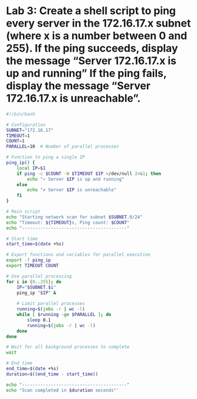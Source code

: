 # Lab 3: Create a shell script to ping every server in the 172.16.17.x subnet (where x is a number between 0 and 255). If the ping succeeds, display the message “Server 172.16.17.x is up and running” If the ping fails, display the message “Server 172.16.17.x is unreachable”.


```bash
#!/bin/bash

# Configuration
SUBNET="172.16.17"
TIMEOUT=1
COUNT=1
PARALLEL=10  # Number of parallel processes

# Function to ping a single IP
ping_ip() {
    local IP=$1
    if ping -c $COUNT -W $TIMEOUT $IP >/dev/null 2>&1; then
        echo "✓ Server $IP is up and running"
    else
        echo "✗ Server $IP is unreachable"
    fi
}

# Main script
echo "Starting network scan for subnet $SUBNET.0/24"
echo "Timeout: ${TIMEOUT}s, Ping count: $COUNT"
echo "----------------------------------------"

# Start time
start_time=$(date +%s)

# Export functions and variables for parallel execution
export -f ping_ip
export TIMEOUT COUNT

# Use parallel processing
for i in {0..255}; do
    IP="$SUBNET.$i"
    ping_ip "$IP" &
    
    # Limit parallel processes
    running=$(jobs -r | wc -l)
    while [ $running -ge $PARALLEL ]; do
        sleep 0.1
        running=$(jobs -r | wc -l)
    done
done

# Wait for all background processes to complete
wait

# End time
end_time=$(date +%s)
duration=$((end_time - start_time))

echo "----------------------------------------"
echo "Scan completed in $duration seconds"'
```
